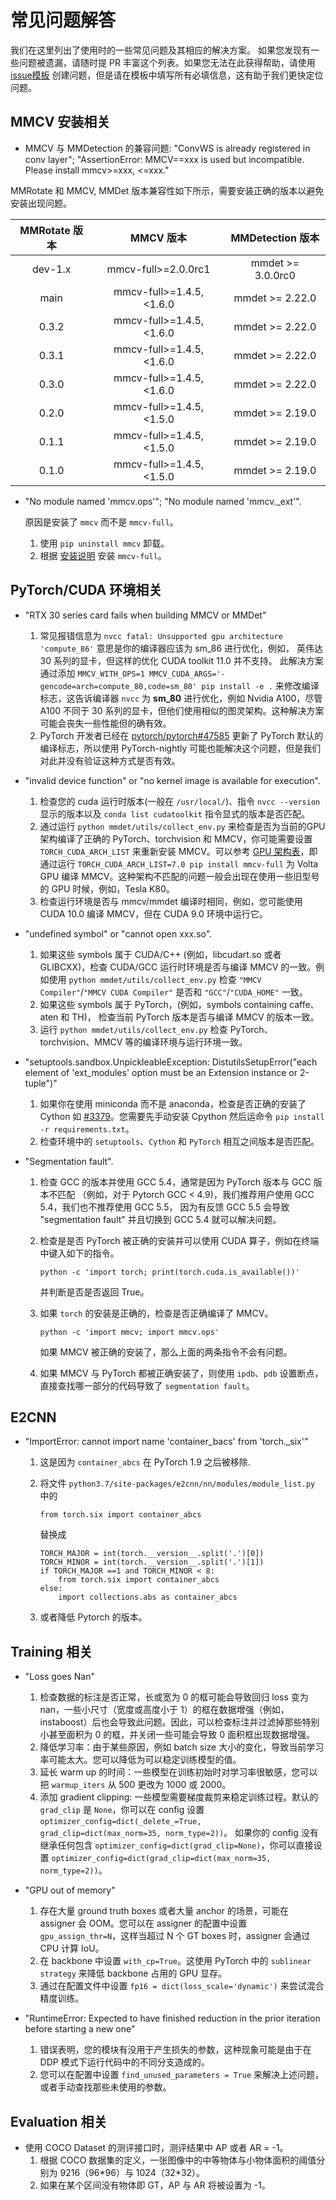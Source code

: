 # 常见问题解答

我们在这里列出了使用时的一些常见问题及其相应的解决方案。 如果您发现有一些问题被遗漏，请随时提 PR 丰富这个列表。如果您无法在此获得帮助，请使用 [issue模板](https://github.com/open-mmlab/mmdetection/blob/master/.github/ISSUE_TEMPLATE/error-report.md/) 创建问题，但是请在模板中填写所有必填信息，这有助于我们更快定位问题。

## MMCV 安装相关

- MMCV 与 MMDetection 的兼容问题: "ConvWS is already registered in conv layer"; "AssertionError: MMCV==xxx is used but incompatible. Please install mmcv>=xxx, \<=xxx."

MMRotate 和 MMCV, MMDet 版本兼容性如下所示，需要安装正确的版本以避免安装出现问题。

| MMRotate 版本 |         MMCV 版本         | MMDetection 版本  |
| :-----------: | :-----------------------: | :---------------: |
|    dev-1.x    |    mmcv-full>=2.0.0rc1    | mmdet >= 3.0.0rc0 |
|     main      | mmcv-full>=1.4.5, \<1.6.0 |  mmdet >= 2.22.0  |
|     0.3.2     | mmcv-full>=1.4.5, \<1.6.0 |  mmdet >= 2.22.0  |
|     0.3.1     | mmcv-full>=1.4.5, \<1.6.0 |  mmdet >= 2.22.0  |
|     0.3.0     | mmcv-full>=1.4.5, \<1.6.0 |  mmdet >= 2.22.0  |
|     0.2.0     | mmcv-full>=1.4.5, \<1.5.0 |  mmdet >= 2.19.0  |
|     0.1.1     | mmcv-full>=1.4.5, \<1.5.0 |  mmdet >= 2.19.0  |
|     0.1.0     | mmcv-full>=1.4.5, \<1.5.0 |  mmdet >= 2.19.0  |

- "No module named 'mmcv.ops'"; "No module named 'mmcv.\_ext'".

  原因是安装了 `mmcv` 而不是 `mmcv-full`。

  1. 使用 `pip uninstall mmcv` 卸载。
  2. 根据 [安装说明](install#best-practices) 安装 `mmcv-full`。

## PyTorch/CUDA 环境相关

- "RTX 30 series card fails when building MMCV or MMDet"

  1. 常见报错信息为 `nvcc fatal: Unsupported gpu architecture 'compute_86'` 意思是你的编译器应该为 sm_86 进行优化，例如， 英伟达 30 系列的显卡，但这样的优化 CUDA toolkit 11.0 并不支持。
     此解决方案通过添加 `MMCV_WITH_OPS=1 MMCV_CUDA_ARGS='-gencode=arch=compute_80,code=sm_80' pip install -e .` 来修改编译标志，这告诉编译器 `nvcc` 为 **sm_80** 进行优化，例如 Nvidia A100，尽管 A100 不同于 30 系列的显卡，但他们使用相似的图灵架构。这种解决方案可能会丧失一些性能但的确有效。
  2. PyTorch 开发者已经在 [pytorch/pytorch#47585](https://github.com/pytorch/pytorch/pull/47585) 更新了 PyTorch 默认的编译标志，所以使用 PyTorch-nightly 可能也能解决这个问题，但是我们对此并没有验证这种方式是否有效。

- "invalid device function" or "no kernel image is available for execution".

  1. 检查您的 cuda 运行时版本(一般在 `/usr/local/`)、指令 `nvcc --version` 显示的版本以及 `conda list cudatoolkit` 指令显式的版本是否匹配。
  2. 通过运行 `python mmdet/utils/collect_env.py` 来检查是否为当前的GPU架构编译了正确的 PyTorch、torchvision 和 MMCV，你可能需要设置 `TORCH_CUDA_ARCH_LIST` 来重新安装 MMCV。可以参考 [GPU 架构表](https://docs.nvidia.com/cuda/cuda-compiler-driver-nvcc/index.html#gpu-feature-list)，即通过运行 `TORCH_CUDA_ARCH_LIST=7.0 pip install mmcv-full` 为 Volta GPU 编译 MMCV。这种架构不匹配的问题一般会出现在使用一些旧型号的 GPU 时候，例如，Tesla K80。
  3. 检查运行环境是否与 mmcv/mmdet 编译时相同，例如，您可能使用 CUDA 10.0 编译 MMCV，但在 CUDA 9.0 环境中运行它。

- "undefined symbol" or "cannot open xxx.so".

  1. 如果这些 symbols 属于 CUDA/C++ (例如，libcudart.so 或者 GLIBCXX)，检查 CUDA/GCC 运行时环境是否与编译 MMCV 的一致。例如使用 `python mmdet/utils/collect_env.py` 检查 `"MMCV Compiler"`/`"MMCV CUDA Compiler"` 是否和 `"GCC"`/`"CUDA_HOME"` 一致。
  2. 如果这些 symbols 属于 PyTorch，(例如，symbols containing caffe、aten 和 TH)， 检查当前 PyTorch 版本是否与编译 MMCV 的版本一致。
  3. 运行 `python mmdet/utils/collect_env.py` 检查 PyTorch、torchvision、MMCV 等的编译环境与运行环境一致。

- "setuptools.sandbox.UnpickleableException: DistutilsSetupError("each element of 'ext_modules' option must be an Extension instance or 2-tuple")"

  1. 如果你在使用 miniconda 而不是 anaconda，检查是否正确的安装了 Cython 如 [#3379](https://github.com/open-mmlab/mmdetection/issues/3379)。您需要先手动安装 Cpython 然后运命令 `pip install -r requirements.txt`。
  2. 检查环境中的 `setuptools`、`Cython` 和 `PyTorch` 相互之间版本是否匹配。

- "Segmentation fault".

  1. 检查 GCC 的版本并使用 GCC 5.4，通常是因为 PyTorch 版本与 GCC 版本不匹配 （例如，对于 Pytorch GCC \< 4.9)，我们推荐用户使用 GCC 5.4，我们也不推荐使用 GCC 5.5， 因为有反馈 GCC 5.5 会导致 "segmentation fault" 并且切换到 GCC 5.4 就可以解决问题。

  2. 检查是是否 PyTorch 被正确的安装并可以使用 CUDA 算子，例如在终端中键入如下的指令。

     ```shell
     python -c 'import torch; print(torch.cuda.is_available())'
     ```

     并判断是否是否返回 True。

  3. 如果 `torch` 的安装是正确的，检查是否正确编译了 MMCV。

     ```shell
     python -c 'import mmcv; import mmcv.ops'
     ```

     如果 MMCV 被正确的安装了，那么上面的两条指令不会有问题。

  4. 如果 MMCV 与 PyTorch 都被正确安装了，则使用 `ipdb`、`pdb` 设置断点，直接查找哪一部分的代码导致了 `segmentation fault`。

## E2CNN

- "ImportError: cannot import name 'container_bacs' from 'torch.\_six'"

  1. 这是因为 `container_abcs` 在 PyTorch 1.9 之后被移除.

  2. 将文件 `python3.7/site-packages/e2cnn/nn/modules/module_list.py` 中的

     ```shell
     from torch.six import container_abcs
     ```

     替换成

     ```shell
     TORCH_MAJOR = int(torch.__version__.split('.')[0])
     TORCH_MINOR = int(torch.__version__.split('.')[1])
     if TORCH_MAJOR ==1 and TORCH_MINOR < 8:
         from torch.six import container_abcs
     else:
         import collections.abs as container_abcs
     ```

  3. 或者降低 Pytorch 的版本。

## Training 相关

- "Loss goes Nan"

  1. 检查数据的标注是否正常，长或宽为 0 的框可能会导致回归 loss 变为 nan，一些小尺寸（宽度或高度小于 1）的框在数据增强（例如，instaboost）后也会导致此问题。因此，可以检查标注并过滤掉那些特别小甚至面积为 0 的框，并关闭一些可能会导致 0 面积框出现数据增强。
  2. 降低学习率：由于某些原因，例如 batch size 大小的变化，导致当前学习率可能太大。您可以降低为可以稳定训练模型的值。
  3. 延长 warm up 的时间：一些模型在训练初始时对学习率很敏感，您可以把 `warmup_iters` 从 500 更改为 1000 或 2000。
  4. 添加 gradient clipping: 一些模型需要梯度裁剪来稳定训练过程。默认的 `grad_clip` 是 `None`，你可以在 config 设置 `optimizer_config=dict(_delete_=True, grad_clip=dict(max_norm=35, norm_type=2))`。 如果你的 config 没有继承任何包含 `optimizer_config=dict(grad_clip=None)`，你可以直接设置 `optimizer_config=dict(grad_clip=dict(max_norm=35, norm_type=2))`。

- "GPU out of memory"

  1. 存在大量 ground truth boxes 或者大量 anchor 的场景，可能在 assigner 会 OOM。您可以在 assigner 的配置中设置 `gpu_assign_thr=N`，这样当超过 N 个 GT boxes 时，assigner 会通过 CPU 计算 IoU。
  2. 在 backbone 中设置 `with_cp=True`。这使用 PyTorch 中的 `sublinear strategy` 来降低 backbone 占用的 GPU 显存。
  3. 通过在配置文件中设置 `fp16 = dict(loss_scale='dynamic')` 来尝试混合精度训练。

- "RuntimeError: Expected to have finished reduction in the prior iteration before starting a new one"

  1. 错误表明，您的模块有没用于产生损失的参数，这种现象可能是由于在 DDP 模式下运行代码中的不同分支造成的。
  2. 您可以在配置中设置 `find_unused_parameters = True` 来解决上述问题，或者手动查找那些未使用的参数。

## Evaluation 相关

- 使用 COCO Dataset 的测评接口时，测评结果中 AP 或者 AR = -1。
  1. 根据 COCO 数据集的定义，一张图像中的中等物体与小物体面积的阈值分别为 9216（96\*96）与 1024（32\*32）。
  2. 如果在某个区间没有物体即 GT，AP 与 AR 将被设置为 -1。
